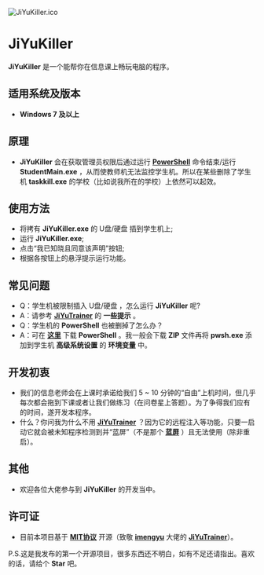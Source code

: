 ![JiYuKiller.ico](https://github.com/Level3R/JiYuKiller/blob/main/JiYuKiller.ico "JiYuKiller")
# **JiYuKiller**
**JiYuKiller** 是一个能帮你在信息课上畅玩电脑的程序。
## 适用系统及版本
- **Windows 7 及以上**
## 原理
- **JiYuKiller** 会在获取管理员权限后通过运行 **[PowerShell](https://microsoft.com/powershell/)** 命令结束/运行 **StudentMain.exe** ，从而使教师机无法监控学生机。所以在某些删除了学生机 **taskkill.exe** 的学校（比如说我所在的学校）上依然可以起效。
## 使用方法
- 将拷有 **JiYuKiller.exe** 的 U盘/硬盘 插到学生机上;
- 运行 **JiYuKiller.exe**;
- 点击“我已知晓且同意该声明”按钮;
- 根据各按钮上的悬浮提示运行功能。
## 常见问题
- Q：学生机被限制插入 U盘/硬盘 ，怎么运行 **JiYuKiller** 呢?
- A：请参考 **[JiYuTrainer](https://github.com/imengyu/JiYuTrainer/)** 的 **一些提示** 。
- Q：学生机的 **PowerShell** 也被删掉了怎么办？
- A：可在 **[这里](https://learn.microsoft.com/zh-cn/powershell/scripting/install/installing-powershell-on-windows?view=powershell-7.5)** 下载 **PowerShell** 。我一般会下载 **ZIP** 文件再将 **pwsh.exe** 添加到学生机 **高级系统设置** 的 **环境变量** 中。
## 开发初衷
- 我们的信息老师会在上课时承诺给我们 5 ~ 10 分钟的“自由”上机时间，但几乎每次都会拖到下课或者让我们做练习（在问卷星上答题）。为了争得我们应有的时间，遂开发本程序。
- 什么？你问我为什么不用 **[JiYuTrainer](https://github.com/imengyu/JiYuTrainer/)** ？因为它的远程注入等功能，只要一启动它就会被未知程序检测到并“蓝屏”（不是那个 **[蓝屏](https://support.microsoft.com/zh-cn/windows/%E8%A7%A3%E5%86%B3-windows-%E4%B8%AD%E7%9A%84%E8%93%9D%E5%B1%8F%E9%94%99%E8%AF%AF-60b01860-58f2-be66-7516-5c45a66ae3c6)** ）且无法使用（除非重启）。
## 其他
- 欢迎各位大佬参与到 **JiYuKiller** 的开发当中。
## 许可证
- 目前本项目基于 **[MIT协议](https://mit-license.org/)** 开源（致敬 **[imengyu](https://github.com/imengyu/)** 大佬的 **[JiYuTrainer](https://github.com/imengyu/JiYuTrainer/)**）。

P.S.这是我发布的第一个开源项目，很多东西还不明白，如有不足还请指出。喜欢的话，请给个 **Star** 吧。
